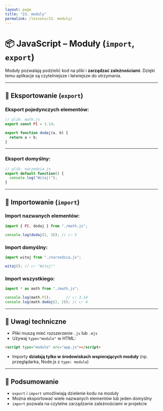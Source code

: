 ```yaml
---
layout: page
title: "23. moduly"
permalink: /lessons/23. moduly/
---
```


# 📦 JavaScript – Moduły (`import`, `export`)

Moduły pozwalają podzielić kod na pliki i **zarządzać zależnościami**. Dzięki temu aplikacje są czytelniejsze i łatwiejsze do utrzymania.

---

## 🔹 Eksportowanie (`export`)

### Eksport pojedynczych elementów:

```js
// plik: math.js
export const PI = 3.14;

export function dodaj(a, b) {
  return a + b;
}
```

---

### Eksport domyślny:

```js
// plik: narzedzia.js
export default function() {
  console.log("Witaj!");
}
```

---

## 🔹 Importowanie (`import`)

### Import nazwanych elementów:

```js
import { PI, dodaj } from "./math.js";

console.log(dodaj(2, 3)); // 👉 5
```

### Import domyślny:

```js
import witaj from "./narzedzia.js";

witaj(); // 👉 "Witaj!"
```

### Import wszystkiego:

```js
import * as math from "./math.js";

console.log(math.PI);       // 👉 3.14
console.log(math.dodaj(2, 2)); // 👉 4
```

---

## 🔸 Uwagi techniczne

- Pliki muszą mieć rozszerzenie `.js` lub `.mjs`
- Używaj `type="module"` w HTML:

```html
<script type="module" src="app.js"></script>
```

- Importy **działają tylko w środowiskach wspierających moduły** (np. przeglądarka, Node.js z `type: module`)

---

## 🧠 Podsumowanie

- `export` i `import` umożliwiają dzielenie kodu na moduły
- Można eksportować wiele nazwanych elementów lub jeden domyślny
- `import` pozwala na czytelne zarządzanie zależnościami w projekcie

